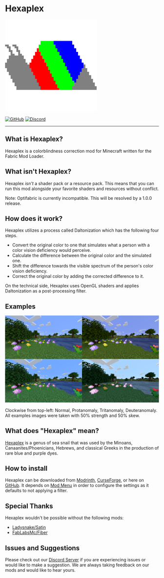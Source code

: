 # Hexaplex

![](https://github.com/LazuriteMC/Hexaplex/blob/main/src/main/resources/assets/hexaplex/icon.png?raw=true)

[![GitHub](https://img.shields.io/github/license/LazuriteMC/Hexaplex?color=A31F34&label=License&labelColor=8A8B8C)](https://github.com/LazuriteMC/Hexaplex/blob/main/LICENSE)
[![Discord](https://img.shields.io/discord/719662192601071747?color=7289DA&label=Discord&labelColor=2C2F33&logo=Discord)](https://discord.gg/NNPPHN7b3P)

---

## What is Hexaplex?

Hexaplex is a colorblindness correction mod for Minecraft written for the Fabric Mod Loader.

## What isn't Hexaplex?

Hexaplex *isn't* a shader pack or a resource pack. This means that you can run this mod alongside your favorite 
shaders and resources without conflict.

Note: Optifabric is currently incompatible. This will be resolved by a 1.0.0 release.

## How does it work?

Hexaplex utilizes a process called Daltonization which has the following four steps.

* Convert the original color to one that simulates what a person with a color vision deficiency would perceive.
* Calculate the difference between the original color and the simulated one.
* Shift the difference towards the visible spectrum of the person's color vision deficiency.
* Correct the original color by adding the corrected difference to it.

On the technical side, Hexaplex uses OpenGL shaders and applies Daltonization as a post-processing filter.

## Examples

![](https://github.com/LazuriteMC/lazuritemc.github.io/blob/master/img/hexaplex_examples.png)

Clockwise from top-left: Normal, Protanomaly, Tritanomaly, Deuteranomaly. All examples images were taken with 50% strength and 50% skew.

## What does "Hexaplex" mean?

[Hexaplex](https://en.wikipedia.org/wiki/Hexaplex) is a genus of sea snail that was used by the Minoans, 
Canaanites/Phoenicians, Hebrews, and classical Greeks in the production of rare blue and purple dyes.

## How to install

Hexaplex can be downloaded from [Modrinth](https://modrinth.com/mod/hexaplex), [CurseForge](https://www.curseforge.com/minecraft/mc-mods/hexaplex), or here on [GitHub](https://github.com/LazuriteMC/Hexaplex/releases). It depends on [Mod Menu](https://github.com/TerraformersMC/ModMenu) in order to configure the settings as it defaults to not applying a filter.

## Special Thanks

Hexaplex wouldn't be possible without the following mods:

* [Ladysnake/Satin](https://github.com/Ladysnake/Satin)
* [FabLabsMc/Fiber](https://github.com/FabLabsMC/fiber)

## Issues and Suggestions

Please check out our [Discord Server](https://discord.gg/efCMR7U) if you are experiencing issues or would like to 
make a suggestion. We are always taking feedback on our mods and would like to hear yours.
